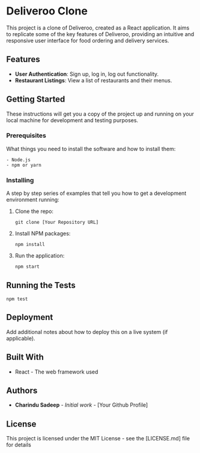 # Deliveroo Clone

This project is a clone of Deliveroo, created as a React application. It aims to replicate some of the key features of Deliveroo, providing an intuitive and responsive user interface for food ordering and delivery services.

## Features

- **User Authentication**: Sign up, log in, log out functionality.
- **Restaurant Listings**: View a list of restaurants and their menus.

## Getting Started

These instructions will get you a copy of the project up and running on your local machine for development and testing purposes.

### Prerequisites

What things you need to install the software and how to install them:

```
- Node.js
- npm or yarn
```

### Installing

A step by step series of examples that tell you how to get a development environment running:

1. Clone the repo:
   ```
   git clone [Your Repository URL]
   ```
2. Install NPM packages:
   ```
   npm install
   ```
3. Run the application:
   ```
   npm start
   ```

## Running the Tests

```
npm test
```

## Deployment

Add additional notes about how to deploy this on a live system (if applicable).

## Built With

- React - The web framework used

## Authors

- **Charindu Sadeep** - _Initial work_ - [Your Github Profile]

## License

This project is licensed under the MIT License - see the [LICENSE.md] file for details
